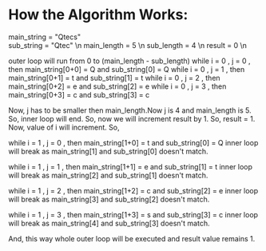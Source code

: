 # How the Algorithm Works:

main_string = "Qtecs" <br/>
sub_string = "Qtec" \n
main_length = 5 \n
sub_length = 4 \n
result = 0 \n

outer loop will run from 0 to (main_length - sub_length)
while i = 0 , j = 0 , then main_string[0+0] = Q  and  sub_string[0] = Q 
while i = 0 , j = 1 , then main_string[0+1] = t  and  sub_string[1] = t
while i = 0 , j = 2 , then main_string[0+2] = e  and  sub_string[2] = e 
while i = 0 , j = 3 , then main_string[0+3] = c  and  sub_string[3] = c 

Now, j has to be smaller then main_length.Now j is 4 and main_length is 5. So, inner loop will end.
So, now we will increment result by 1. So, result = 1.
Now, value of i will increment. So,

while i = 1 , j = 0 , then main_string[1+0] = t  and  sub_string[0] = Q 
inner loop will break as main_string[1] and sub_string[0] doesn't match.

while i = 1 , j = 1 , then main_string[1+1] = e  and  sub_string[1] = t
inner loop will break as main_string[2] and sub_string[1] doesn't match.

while i = 1 , j = 2 , then main_string[1+2] = c  and  sub_string[2] = e 
inner loop will break as main_string[3] and sub_string[2] doesn't match.

while i = 1 , j = 3 , then main_string[1+3] = s  and  sub_string[3] = c
inner loop will break as main_string[4] and sub_string[3] doesn't match.

And, this way whole outer loop will be executed and result value remains 1. 
